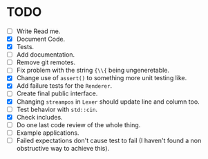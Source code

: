 # TODO
- [ ] Write Read me.
- [x] Document Code.
- [x] Tests.
- [ ] Add documentation.
- [ ] Remove git remotes.
- [ ] Fix problem with the string `{\\{` being ungeneretable.
- [x] Change use of `assert()` to something more unit testing like.
- [x] Add failure tests for the `Renderer`.
- [ ] Create final public interface.
- [x] Changing `streampos` in `Lexer` should update line and column too.
- [ ] Test behavior with `std::cin`.
- [x] Check includes.
- [ ] Do one last code review of the whole thing.
- [ ] Example applications.
- [ ] Failed expectations don't cause test to fail (I haven't found a
      non obstructive way to achieve this).
